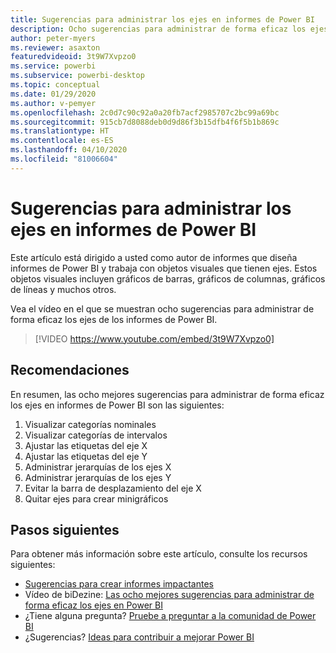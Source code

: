 ```yaml
---
title: Sugerencias para administrar los ejes en informes de Power BI
description: Ocho sugerencias para administrar de forma eficaz los ejes en objetos visuales de informes de Power BI, en Power BI Desktop o el servicio Power BI.
author: peter-myers
ms.reviewer: asaxton
featuredvideoid: 3t9W7Xvpzo0
ms.service: powerbi
ms.subservice: powerbi-desktop
ms.topic: conceptual
ms.date: 01/29/2020
ms.author: v-pemyer
ms.openlocfilehash: 2c0d7c90c92a0a20fb7acf2985707c2bc99a69bc
ms.sourcegitcommit: 915cb7d8088deb0d9d86f3b15dfb4f6f5b1b869c
ms.translationtype: HT
ms.contentlocale: es-ES
ms.lasthandoff: 04/10/2020
ms.locfileid: "81006604"
---
```

# <a name="tips-to-manage-axes-in-power-bi-reports"></a>Sugerencias para administrar los ejes en informes de Power BI

Este artículo está dirigido a usted como autor de informes que diseña informes de Power BI y trabaja con objetos visuales que tienen ejes. Estos objetos visuales incluyen gráficos de barras, gráficos de columnas, gráficos de líneas y muchos otros.

Vea el vídeo en el que se muestran ocho sugerencias para administrar de forma eficaz los ejes de los informes de Power BI.

> [!VIDEO https://www.youtube.com/embed/3t9W7Xvpzo0]

## <a name="tips"></a>Recomendaciones

En resumen, las ocho mejores sugerencias para administrar de forma eficaz los ejes en informes de Power BI son las siguientes:

1. Visualizar categorías nominales
1. Visualizar categorías de intervalos
1. Ajustar las etiquetas del eje X
1. Ajustar las etiquetas del eje Y
1. Administrar jerarquías de los ejes X
1. Administrar jerarquías de los ejes Y
1. Evitar la barra de desplazamiento del eje X
1. Quitar ejes para crear minigráficos

## <a name="next-steps"></a>Pasos siguientes

Para obtener más información sobre este artículo, consulte los recursos siguientes:

- [Sugerencias para crear informes impactantes](../power-bi-reports-tips-and-tricks-for-creating.md)
- Vídeo de biDezine: [Las ocho mejores sugerencias para administrar de forma eficaz los ejes en Power BI](https://www.youtube.com/watch?v=3t9W7Xvpzo0)
- ¿Tiene alguna pregunta? [Pruebe a preguntar a la comunidad de Power BI](https://community.powerbi.com/)
- ¿Sugerencias? [Ideas para contribuir a mejorar Power BI](https://ideas.powerbi.com)
